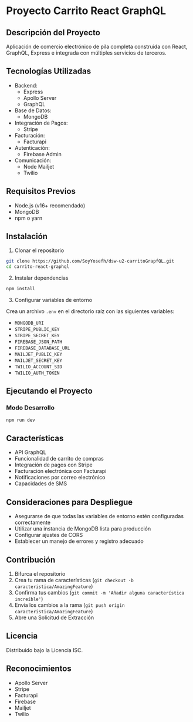 # Proyecto Carrito React GraphQL

## Descripción del Proyecto

Aplicación de comercio electrónico de pila completa construida con React, GraphQL, Express e integrada con múltiples servicios de terceros.

## Tecnologías Utilizadas

- Backend:
  - Express
  - Apollo Server
  - GraphQL
- Base de Datos:
  - MongoDB
- Integración de Pagos:
  - Stripe
- Facturación:
  - Facturapi
- Autenticación:
  - Firebase Admin
- Comunicación:
  - Node Mailjet
  - Twilio

## Requisitos Previos

- Node.js (v16+ recomendado)
- MongoDB
- npm o yarn

## Instalación

1. Clonar el repositorio

```bash
git clone https://github.com/SoyYosefh/dsw-u2-carritoGrapfQL.git
cd carrito-react-graphql
```

2. Instalar dependencias

```bash
npm install
```

3. Configurar variables de entorno

Crea un archivo `.env` en el directorio raíz con las siguientes variables:

- `MONGODB_URI`
- `STRIPE_PUBLIC_KEY`
- `STRIPE_SECRET_KEY`
- `FIREBASE_JSON_PATH`
- `FIREBASE_DATABASE_URL`
- `MAILJET_PUBLIC_KEY`
- `MAILJET_SECRET_KEY`
- `TWILIO_ACCOUNT_SID`
- `TWILIO_AUTH_TOKEN`

## Ejecutando el Proyecto

### Modo Desarrollo

```bash
npm run dev
```

## Características

- API GraphQL
- Funcionalidad de carrito de compras
- Integración de pagos con Stripe
- Facturación electrónica con Facturapi
- Notificaciones por correo electrónico
- Capacidades de SMS

## Consideraciones para Despliegue

- Asegurarse de que todas las variables de entorno estén configuradas correctamente
- Utilizar una instancia de MongoDB lista para producción
- Configurar ajustes de CORS
- Establecer un manejo de errores y registro adecuado

## Contribución

1. Bifurca el repositorio
2. Crea tu rama de características (`git checkout -b caracteristica/AmazingFeature`)
3. Confirma tus cambios (`git commit -m 'Añadir alguna característica increíble'`)
4. Envía los cambios a la rama (`git push origin caracteristica/AmazingFeature`)
5. Abre una Solicitud de Extracción

## Licencia

Distribuido bajo la Licencia ISC.

## Reconocimientos

- Apollo Server
- Stripe
- Facturapi
- Firebase
- Mailjet
- Twilio
